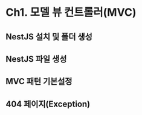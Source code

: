# Ch1. 모델 뷰 컨트롤러(MVC)

## NestJS 설치 및 폴더 생성

## NestJS 파일 생성

## MVC 패턴 기본설정

## 404 페이지(Exception)

